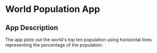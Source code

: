 # World Population App

## App Description
The app plots out the world's top ten population using horizontal lines representing the percentage of the population.
